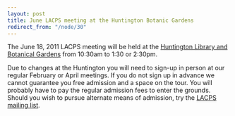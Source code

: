 ```yaml
---
layout: post
title: June LACPS meeting at the Huntington Botanic Gardens
redirect_from: "/node/30"
---
```


<div class="field field-name-body field-type-text-with-summary field-label-hidden"><div class="field-items"><div class="field-item even"><p>The June 18, 2011 LACPS meeting will be held at the <a href="http://www.huntington.org">Huntington Library and Botanical Gardens</a> from 10:30am to 1:30 or 2:30pm.</p>
<p>Due to changes at the Huntington you will need to sign-up in person at our regular February or April meetings. If you do not sign up in advance we cannot guarantee you free admission and a space on the tour. You will probably have to pay the regular admission fees to enter the grounds. Should you wish to pursue alternate means of admission, try the <a href="/mailing-list">LACPS mailing list</a>.</p>
</div></div></div>
